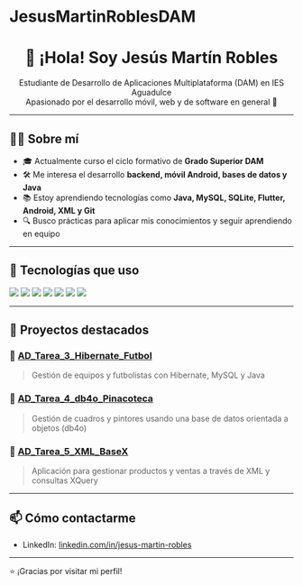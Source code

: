 # JesusMartinRoblesDAM

<h1 align="center">👋 ¡Hola! Soy Jesús Martín Robles</h1>

<p align="center">
  Estudiante de Desarrollo de Aplicaciones Multiplataforma (DAM) en IES Aguadulce<br>
  Apasionado por el desarrollo móvil, web y de software en general 🚀
</p>

---

## 👨‍💻 Sobre mí

- 🎓 Actualmente curso el ciclo formativo de **Grado Superior DAM**
- 🛠️ Me interesa el desarrollo **backend, móvil Android, bases de datos y Java**
- 📚 Estoy aprendiendo tecnologías como **Java, MySQL, SQLite, Flutter, Android, XML y Git**
- 🔍 Busco prácticas para aplicar mis conocimientos y seguir aprendiendo en equipo

---

## 🧰 Tecnologías que uso

<img src="https://img.shields.io/badge/Java-007396?style=for-the-badge&logo=java&logoColor=white"/>
<img src="https://img.shields.io/badge/Android-3DDC84?style=for-the-badge&logo=android&logoColor=white"/>
<img src="https://img.shields.io/badge/SQLite-003B57?style=for-the-badge&logo=sqlite&logoColor=white"/>
<img src="https://img.shields.io/badge/Hibernate-59666C?style=for-the-badge&logo=hibernate&logoColor=white"/>
<img src="https://img.shields.io/badge/XML-E44D26?style=for-the-badge&logo=xml&logoColor=white"/>
<img src="https://img.shields.io/badge/Git-F05032?style=for-the-badge&logo=git&logoColor=white"/>
<img src="https://img.shields.io/badge/NetBeans-1B6AC6?style=for-the-badge&logo=apache-netbeans-ide&logoColor=white"/>

---

## 📂 Proyectos destacados

### 🔹 [AD_Tarea_3_Hibernate_Futbol](https://github.com/jesusmartinrobles/AD_Tarea_3_Hibernate_Futbol)
> Gestión de equipos y futbolistas con Hibernate, MySQL y Java

### 🔹 [AD_Tarea_4_db4o_Pinacoteca](https://github.com/jesusmartinrobles/AD_Tarea_4_db4o_Pinacoteca)
> Gestión de cuadros y pintores usando una base de datos orientada a objetos (db4o)

### 🔹 [AD_Tarea_5_XML_BaseX](https://github.com/jesusmartinrobles/AD_Tarea_5_XML_BaseX)
> Aplicación para gestionar productos y ventas a través de XML y consultas XQuery

---

## 📫 Cómo contactarme

- LinkedIn: [linkedin.com/in/jesus-martin-robles](https://www.linkedin.com/in/jesus-martin-robles)

---

⭐ ¡Gracias por visitar mi perfil!
